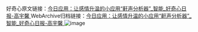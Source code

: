 好奇心原文链接：[今日应用：让感情升温的小应用“鼾声分析器”_智能_好奇心日报-高宇馨	](https://www.qdaily.com/articles/8736.html)
WebArchive归档链接：[今日应用：让感情升温的小应用“鼾声分析器”_智能_好奇心日报-高宇馨	](http://web.archive.org/web/20190623153406/https://www.qdaily.com/articles/8736.html)
![image](http://ww3.sinaimg.cn/large/007d5XDpgy1g3vdpz16o0j30u043jnnd)